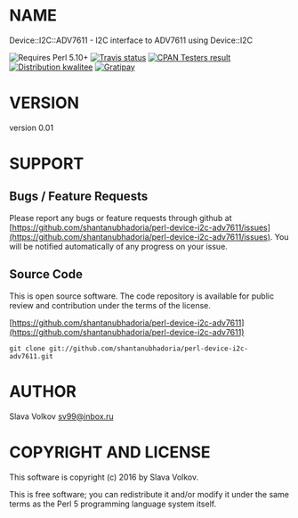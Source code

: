 # NAME

Device::I2C::ADV7611 - I2C interface to ADV7611 using Device::I2C

<div>
    <p>
    <img src="https://img.shields.io/badge/perl-5.10+-brightgreen.svg" alt="Requires Perl 5.10+" />
    <a href="https://travis-ci.org/shantanubhadoria/perl-Device-I2C-ADV7611"><img src="https://api.travis-ci.org/shantanubhadoria/perl-Device-I2C-ADV7611.svg?branch=build/master" alt="Travis status" /></a>
    <a href="http://matrix.cpantesters.org/?dist=Device-I2C-ADV7611%200.01"><img src="https://badgedepot.code301.com/badge/cpantesters/Device-I2C-ADV7611/0.01" alt="CPAN Testers result" /></a>
    <a href="http://cpants.cpanauthors.org/dist/Device-I2C-ADV7611-0.01"><img src="https://badgedepot.code301.com/badge/kwalitee/Device-I2C-ADV7611/0.01" alt="Distribution kwalitee" /></a>
    <a href="https://gratipay.com/shantanubhadoria"><img src="https://img.shields.io/gratipay/shantanubhadoria.svg" alt="Gratipay" /></a>
    </p>
</div>

# VERSION

version 0.01

# SUPPORT

## Bugs / Feature Requests

Please report any bugs or feature requests through github at 
[https://github.com/shantanubhadoria/perl-device-i2c-adv7611/issues](https://github.com/shantanubhadoria/perl-device-i2c-adv7611/issues).
You will be notified automatically of any progress on your issue.

## Source Code

This is open source software.  The code repository is available for
public review and contribution under the terms of the license.

[https://github.com/shantanubhadoria/perl-device-i2c-adv7611](https://github.com/shantanubhadoria/perl-device-i2c-adv7611)

    git clone git://github.com/shantanubhadoria/perl-device-i2c-adv7611.git

# AUTHOR

Slava Volkov <sv99@inbox.ru>

# COPYRIGHT AND LICENSE

This software is copyright (c) 2016 by Slava Volkov.

This is free software; you can redistribute it and/or modify it under
the same terms as the Perl 5 programming language system itself.

